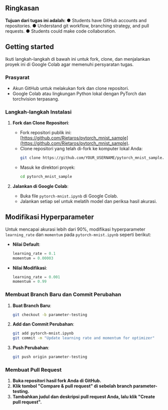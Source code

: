 ## Ringkasan

**Tujuan dari tugas ini adalah:**
● Students have GitHub accounts and repositories.
● Understand git workflow, branching strategy, and pull requests.
● Students could make code collaboration.

## Getting started

Ikuti langkah-langkah di bawah ini untuk fork, clone, dan menjalankan proyek ini di Google Colab agar memenuhi persyaratan tugas.

### Prasyarat

- Akun GitHub untuk melakukan fork dan clone repositori.
- Google Colab atau lingkungan Python lokal dengan PyTorch dan torchvision terpasang.

### Langkah-langkah Instalasi

1. **Fork dan Clone Repositori**:
   - Fork repositori publik ini: [https://github.com/Rietaros/pytorch_mnist_sample](https://github.com/Rietaros/pytorch_mnist_sample).
   - Clone repositori yang telah di-fork ke komputer lokal Anda:
     ```bash
     git clone https://github.com/YOUR_USERNAME/pytorch_mnist_sample.git
     ```
   - Masuk ke direktori proyek:
     ```bash
     cd pytorch_mnist_sample
     ```

2. **Jalankan di Google Colab**:
   - Buka file `pytorch-mnist.ipynb` di Google Colab.
   - Jalankan setiap sel untuk melatih model dan periksa hasil akurasi.

## Modifikasi Hyperparameter

Untuk mencapai akurasi lebih dari 90%, modifikasi hyperparameter `learning_rate` dan `momentum` pada `pytorch-mnist.ipynb` seperti berikut:

- **Nilai Default**:
  ```python
  learning_rate = 0.1
  momentum = 0.00003

- **Nilai Modifikasi**:
  ```python
  learning_rate = 0.001
  momentum = 0.99

### Membuat Branch Baru dan Commit Perubahan

1. **Buat Branch Baru**:
     ```bash
     git checkout -b parameter-testing
     ```
2. **Add dan Commit Perubahan**:
     ```bash
     git add pytorch-mnist.ipynb
     git commit -m "Update learning rate and momentum for optimizer"
     ```
3. **Push Perubahan**:
     ```bash
     git push origin parameter-testing
     ```

### Membuat Pull Request

1. **Buka repositori hasil fork Anda di GitHub.**
2. **Klik tombol "Compare & pull request" di sebelah branch parameter-testing.**
3. **Tambahkan judul dan deskripsi pull request Anda, lalu klik "Create pull request".**
